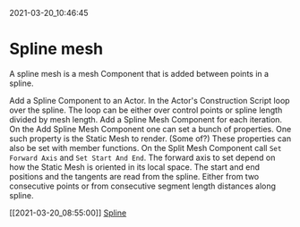 2021-03-20_10:46:45

# Spline mesh

A spline mesh is a mesh Component that is added between points in a spline.

Add a Spline Component to an Actor.
In the Actor's Construction Script loop over the spline.
The loop can be either over control points or spline length divided by mesh length.
Add a Spline Mesh Component for each iteration.
On the Add Spline Mesh Component one can set a bunch of properties.
One such property is the Static Mesh to render.
(Some of?) These properties can also be set with member functions.
On the Split Mesh Component call `Set Forward Axis` and `Set Start And End`.
The forward axis to set depend on how the Static Mesh is oriented in its local space.
The start and end positions and the tangents are read from the spline.
Either from two consecutive points or from consecutive segment length distances along spline.



[[2021-03-20_08:55:00]] [Spline](./Spline.md)  